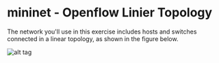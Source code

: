 # mininet - Openflow Linier Topology

The network you'll use in this exercise includes hosts and switches connected in a linear
topology, as shown in the figure below.

![alt tag](https://github.com/syaifulahdan/mininet/blob/master/image/linier_topology.png)
